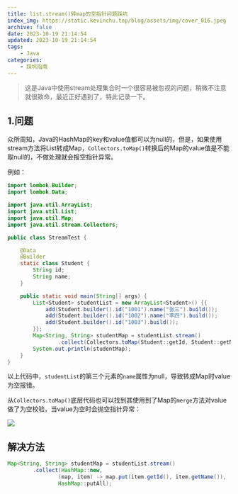 ```yaml
---
title: list.stream()转map的空指针问题踩坑
index_img: https://static.kevinchu.top/blog/assets/img/cover_016.jpeg
archive: false
date: 2023-10-19 21:14:54
updated: 2023-10-19 21:14:54
tags:
    - Java
categories:
    - 踩坑指南
---
```


>这是Java中使用stream处理集合时一个很容易被忽视的问题，稍微不注意就很致命，最近正好遇到了，特此记录一下。

## 1.问题

众所周知，Java的HashMap的key和value值都可以为null的，但是，如果使用stream方法将List转成Map，`Collectors.toMap()`转换后的Map的value值是不能取null的，不做处理就会报空指针异常。

例如：

```Java
import lombok.Builder;
import lombok.Data;

import java.util.ArrayList;
import java.util.List;
import java.util.Map;
import java.util.stream.Collectors;

public class StreamTest {

    @Data
    @Builder
    static class Student {
        String id;
        String name;
    }

    public static void main(String[] args) {
        List<Student> studentList = new ArrayList<Student>() {{
            add(Student.builder().id("1001").name("张三").build());
            add(Student.builder().id("1002").name("李四").build());
            add(Student.builder().id("1003").build());
        }};
        Map<String, String> studentMap = studentList.stream()
                .collect(Collectors.toMap(Student::getId, Student::getName));
        System.out.println(studentMap);
    }
}
```
以上代码中，`studentList`的第三个元素的`name`属性为null，导致转成Map时value为空报错。

从`Collectors.toMap()`底层代码也可以找到其使用到了Map的`merge`方法对value做了为空校验，当value为空时会抛空指针异常：

![](https://static.kevinchu.top/blog/public/20231020012401.png)


## 解决方法

```Java
Map<String, String> studentMap = studentList.stream()
        .collect(HashMap::new,
                (map, item) -> map.put(item.getId(), item.getName()),
                HashMap::putAll);
```
